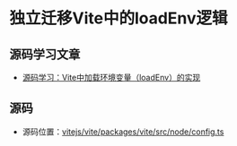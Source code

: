 # 独立迁移Vite中的loadEnv逻辑

## 源码学习文章
* [源码学习：Vite中加载环境变量（loadEnv）的实现](https://juejin.cn/post/6976272974336753671)

## 源码
* 源码位置：[vitejs/vite/packages/vite/src/node/config.ts](https://github.com/vitejs/vite/blob/6e3653fe62bc381deb86d28921e1ae7375456d0b/packages/vite/src/node/config.ts#L903)

